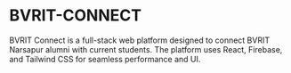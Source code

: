 # BVRIT-CONNECT
BVRIT Connect is a full-stack web platform designed to connect BVRIT Narsapur alumni with current students. The platform uses React, Firebase, and Tailwind CSS for seamless performance and UI.
